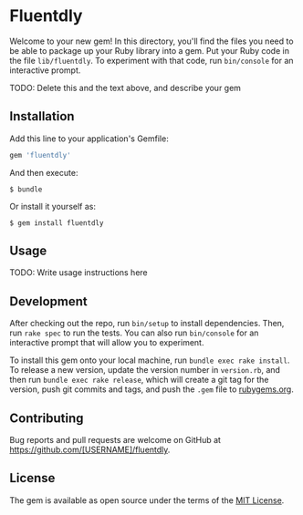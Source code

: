 # Fluentdly

Welcome to your new gem! In this directory, you'll find the files you need to be able to package up your Ruby library into a gem. Put your Ruby code in the file `lib/fluentdly`. To experiment with that code, run `bin/console` for an interactive prompt.

TODO: Delete this and the text above, and describe your gem

## Installation

Add this line to your application's Gemfile:

```ruby
gem 'fluentdly'
```

And then execute:

    $ bundle

Or install it yourself as:

    $ gem install fluentdly

## Usage

TODO: Write usage instructions here

## Development

After checking out the repo, run `bin/setup` to install dependencies. Then, run `rake spec` to run the tests. You can also run `bin/console` for an interactive prompt that will allow you to experiment.

To install this gem onto your local machine, run `bundle exec rake install`. To release a new version, update the version number in `version.rb`, and then run `bundle exec rake release`, which will create a git tag for the version, push git commits and tags, and push the `.gem` file to [rubygems.org](https://rubygems.org).

## Contributing

Bug reports and pull requests are welcome on GitHub at https://github.com/[USERNAME]/fluentdly.


## License

The gem is available as open source under the terms of the [MIT License](http://opensource.org/licenses/MIT).

